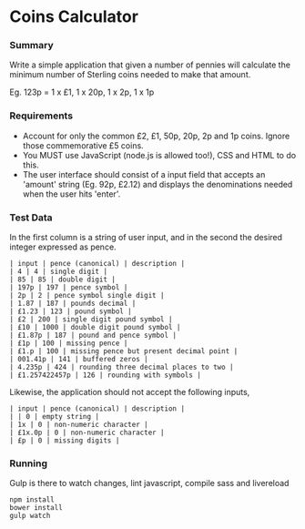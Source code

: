 # Coins Calculator

### Summary

Write a simple application that given a number of pennies will calculate the minimum number of Sterling coins needed to make that amount.

 Eg. 123p = 1 x £1, 1 x 20p, 1 x 2p, 1 x 1p


### Requirements

 * Account for only the common £2, £1, 50p, 20p, 2p and 1p coins. Ignore those commemorative £5 coins.
 * You MUST use JavaScript (node.js is allowed too!), CSS and HTML to do this.
 * The user interface should consist of a input field that accepts an 'amount' string (Eg. 92p, £2.12) and displays the denominations needed when the user hits 'enter'.
 
### Test Data

In the first column is a string of user input, and in the second the desired integer expressed as pence.

    | input | pence (canonical) | description |
    | 4 | 4 | single digit |
    | 85 | 85 | double digit |
    | 197p | 197 | pence symbol |
    | 2p | 2 | pence symbol single digit |
    | 1.87 | 187 | pounds decimal |
    | £1.23 | 123 | pound symbol |
    | £2 | 200 | single digit pound symbol |
    | £10 | 1000 | double digit pound symbol |
    | £1.87p | 187 | pound and pence symbol |
    | £1p | 100 | missing pence |
    | £1.p | 100 | missing pence but present decimal point |
    | 001.41p | 141 | buffered zeros |
    | 4.235p | 424 | rounding three decimal places to two |
    | £1.257422457p | 126 | rounding with symbols |

Likewise, the application should not accept the following inputs, 

    | input | pence (canonical) | description |
    | | 0 | empty string |
    | 1x | 0 | non-numeric character |
    | £1x.0p | 0 | non-numeric character |
    | £p | 0 | missing digits | 

### Running
Gulp is there to watch changes, lint javascript, compile sass and livereload
```shell
npm install
bower install
gulp watch
```





